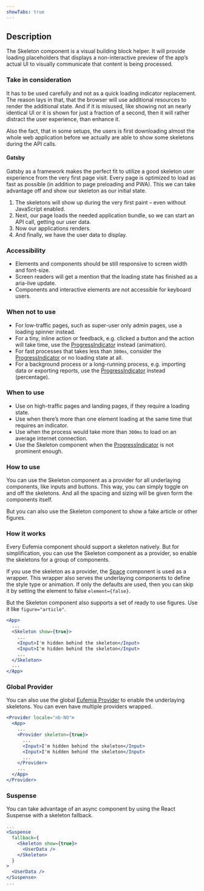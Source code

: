 ```yaml
---
showTabs: true
---
```


## Description

The Skeleton component is a visual building block helper. It will provide loading placeholders that displays a non-interactive preview of the app’s actual UI to visually communicate that content is being processed.

### Take in consideration

It has to be used carefully and not as a quick loading indicator replacement. The reason lays in that, that the browser will use additional resources to render the additional state. And if it is misused, like showing not an nearly identical UI or it is shown for just a fraction of a second, then it will rather distract the user experience, than enhance it.

Also the fact, that in some setups, the users is first downloading almost the whole web application before we actually are able to show some skeletons during the API calls.

#### Gatsby

Gatsby as a framework makes the perfect fit to utilize a good skeleton user experience from the very first page visit. Every page is optimized to load as fast as possible (in addition to page preloading and PWA). This we can take advantage off and show our skeleton as our initial state.

1. The skeletons will show up during the very first paint – even without JavaScript enabled.
1. Next, our page loads the needed application bundle, so we can start an API call, getting our user data.
1. Now our applications renders.
1. And finally, we have the user data to display.

### Accessibility

- Elements and components should be still responsive to screen width and font-size.
- Screen readers will get a mention that the loading state has finished as a aria-live update.
- Components and interactive elements are not accessible for keyboard users.

### When not to use

- For low-traffic pages, such as super-user only admin pages, use a loading spinner instead.
- For a tiny, inline action or feedback, e.g. clicked a button and the action will take time, use the [ProgressIndicator](/uilib/components/progress-indicator) instead (animation).
- For fast processes that takes less than `300ms`, consider the [ProgressIndicator](/uilib/components/progress-indicator) or no loading state at all.
- For a background process or a long-running process, e.g. importing data or exporting reports, use the [ProgressIndicator](/uilib/components/progress-indicator) instead (percentage).

### When to use

- Use on high-traffic pages and landing pages, if they require a loading state.
- Use when there’s more than one element loading at the same time that requires an indicator.
- Use when the process would take more than `300ms` to load on an average internet connection.
- Use the Skeleton component when the [ProgressIndicator](/uilib/components/progress-indicator) is not prominent enough.

### How to use

You can use the Skeleton component as a provider for all underlaying components, like inputs and buttons. This way, you can simply toggle on and off the skeletons. And all the spacing and sizing will be given form the components itself.

But you can also use the Skeleton component to show a fake article or other figures.

### How it works

Every Eufemia component should support a skeleton natively. But for simplification, you can use the Skeleton component as a provider, so enable the skeletons for a group of components.

If you use the skeleton as a provider, the [Space](/uilib/components/space) component is used as a wrapper. This wrapper also serves the underlaying components to define the style type or animation. If only the defaults are used, then you can skip it by setting the element to false `element={false}`.

But the Skeleton component also supports a set of ready to use figures. Use it like `figure="article"`.

```jsx
<App>
  ...
  <Skeleton show={true}>
    ...
    <Input>I'm hidden behind the skeleton</Input>
    <Input>I'm hidden behind the skeleton</Input>
    ...
  </Skeleton>
  ...
</App>
```

### Global Provider

You can also use the global [Eufemia Provider](/uilib/usage/customisation/provider) to enable the underlaying skeletons. You can even have multiple providers wrapped.

```jsx
<Provider locale="nb-NO">
  <App>
    ...
    <Provider skeleton={true}>
      ...
      <Input>I'm hidden behind the skeleton</Input>
      <Input>I'm hidden behind the skeleton</Input>
      ...
    </Provider>
    ...
  </App>
</Provider>
```

### Suspense

You can take advantage of an async component by using the React Suspense with a skeleton fallback.

```jsx
...
<Suspense
  fallback={
    <Skeleton show={true}>
      <UserData />
    </Skeleton>
  }
>
  <UserData />
</Suspense>
...
```
